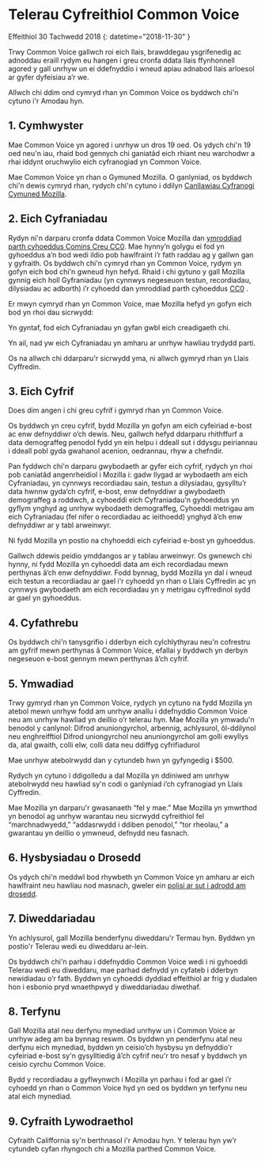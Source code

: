 # Telerau Cyfreithiol Common Voice 

Effeithiol 30 Tachwedd 2018 {: datetime="2018-11-30" }

Trwy Common Voice gallwch roi eich llais, brawddegau ysgrifenedig ac adnoddau eraill rydym eu hangen i greu cronfa ddata llais ffynhonnell agored y gall unrhyw un ei ddefnyddio i wneud apiau adnabod llais arloesol ar gyfer dyfeisiau a’r we.

Allwch chi ddim ond cymryd rhan yn Common Voice os byddwch chi'n cytuno i'r Amodau hyn. 

## 1. Cymhwyster
Mae Common Voice yn agored i unrhyw un dros 19 oed. Os ydych chi'n 19 oed neu'n iau, rhaid bod gennych chi ganiatâd eich rhiant neu warchodwr a rhai iddynt oruchwylio eich cyfranogiad yn Common Voice. 

Mae Common Voice yn rhan o Gymuned Mozilla. O ganlyniad, os byddwch chi'n dewis cymryd rhan, rydych chi'n cytuno i ddilyn [Canllawiau Cyfranogi Cymuned Mozilla](https://www.mozilla.org/en-US/about/governance/policies/participation/). 

## 2. Eich Cyfraniadau 
Rydyn ni'n darparu cronfa ddata Common Voice Mozilla dan [ymroddiad parth cyhoeddus Comins Creu CC0](https://creativecommons.org/publicdomain/zero/1.0/). Mae hynny’n golygu ei fod yn gyhoeddus a’n bod wedi ildio pob hawlfraint i’r fath raddau ag y gallwn gan y gyfraith. Os byddwch chi'n cymryd rhan yn Common Voice, rydym yn gofyn eich bod chi'n gwneud hyn hefyd. Rhaid i chi gytuno y gall Mozilla gynnig eich holl Gyfraniadau (yn cynnwys negeseuon testun, recordiadau, dilysiadau ac adborth) i’r cyhoedd dan ymroddiad parth cyhoeddus [CC0](https://creativecommons.org/publicdomain/zero/1.0/) . 

Er mwyn cymryd rhan yn Common Voice, mae Mozilla hefyd yn gofyn eich bod yn rhoi dau sicrwydd: 

Yn gyntaf, fod eich Cyfraniadau yn gyfan gwbl eich creadigaeth chi.

Yn ail, nad yw eich Cyfraniadau yn amharu ar unrhyw hawliau trydydd parti. 

Os na allwch chi ddarparu'r sicrwydd yma, ni allwch gymryd rhan yn Llais Cyffredin. 

## 3. Eich Cyfrif
Does dim angen i chi greu cyfrif i gymryd rhan yn Common Voice. 

Os byddwch yn creu cyfrif, bydd Mozilla yn gofyn am eich cyfeiriad e-bost ac enw defnyddiwr o’ch dewis. Neu, gallwch hefyd ddarparu rhithffurf a data demograffeg penodol fydd yn ein helpu i ddeall sut i ddysgu peiriannau i ddeall pobl gyda gwahanol acenion, oedrannau, rhyw a chefndir.

Pan fyddwch chi'n darparu gwybodaeth ar gyfer eich cyfrif, rydych yn rhoi pob caniatâd angenrheidiol i Mozilla i: 
gadw llygad ar wybodaeth am eich Cyfraniadau, yn cynnwys recordiadau sain, testun a dilysiadau, 
gysylltu’r data hwnnw gyda’ch cyfrif, e-bost, enw defnyddiwr a gwybodaeth demograffeg a roddwch, a
cyhoeddi eich Cyfraniadau'n gyhoeddus yn gyflym ynghyd ag unrhyw wybodaeth demograffeg,
Cyhoeddi metrigau am eich Cyfraniadau (fel nifer o recordiadau ac ieithoedd) ynghyd â’ch enw defnyddiwr ar y tabl arweinwyr.

Ni fydd Mozilla yn postio na chyhoeddi eich cyfeiriad e-bost yn gyhoeddus. 

Gallwch ddewis peidio ymddangos ar y tablau arweinwyr. Os gwnewch chi hynny, ni fydd Mozilla yn cyhoeddi data am eich recordiadau mewn perthynas â’ch enw defnyddiwr. Fodd bynnag, bydd Mozilla yn dal i wneud eich testun a recordiadau ar gael i'r cyhoedd yn rhan o Llais Cyffredin ac yn cynnwys gwybodaeth am eich recordiadau yn y metrigau cyffredinol sydd ar gael yn gyhoeddus.

## 4. Cyfathrebu
Os byddwch chi'n tanysgrifio i dderbyn eich cylchlythyrau neu'n cofrestru am gyfrif mewn perthynas â Common Voice, efallai y byddwch yn derbyn negeseuon e-bost gennym mewn perthynas â’ch cyfrif. 

## 5. Ymwadiad

Trwy gymryd rhan yn Common Voice, rydych yn cytuno na fydd Mozilla yn atebol mewn unrhyw fodd am unrhyw anallu i ddefnyddio Common Voice neu am unrhyw hawliad yn deillio o’r telerau hyn. Mae Mozilla yn ymwadu'n benodol y canlynol:
Difrod anuniongyrchol, arbennig, achlysurol, ôl-ddilynol neu enghreifftiol
Difrod uniongyrchol neu anuniongyrchol am golli ewyllys da, atal gwaith, colli elw, colli data neu ddiffyg cyfrifiadurol

Mae unrhyw atebolrwydd dan y cytundeb hwn yn gyfyngedig i $500. 

Rydych yn cytuno i ddigolledu a dal Mozilla yn ddiniwed am unrhyw atebolrwydd neu hawliad sy'n codi o ganlyniad i’ch cyfranogiad yn Llais Cyffredin. 

Mae Mozilla yn darparu'r gwasanaeth “fel y mae.” Mae Mozilla yn ymwrthod yn benodol ag unrhyw warantau neu sicrwydd cyfreithiol fel “marchnadwyedd,” “addasrwydd i ddiben penodol,” “tor rheolau,” a gwarantau yn deillio o ymwneud, defnydd neu fasnach. 

## 6. Hysbysiadau o Drosedd
Os ydych chi'n meddwl bod rhywbeth yn Common Voice yn amharu ar eich hawlfraint neu hawliau nod masnach, gweler ein [polisi ar sut i adrodd am drosedd](https://www.mozilla.org/about/legal/report-infringement/).

## 7. Diweddariadau 
Yn achlysurol, gall Mozilla benderfynu diweddaru'r Termau hyn. Byddwn yn postio'r Telerau wedi eu diweddaru ar-lein. 

Os byddwch chi'n parhau i ddefnyddio Common Voice wedi i ni gyhoeddi Telerau wedi eu diweddaru, mae parhad defnydd yn cyfateb i dderbyn newidiadau o’r fath. Byddwn yn cyhoeddi dyddiad effeithiol ar frig y dudalen hon i esbonio pryd wnaethpwyd y diweddariadau diwethaf. 

## 8. Terfynu 
Gall Mozilla atal neu derfynu mynediad unrhyw un i Common Voice ar unrhyw adeg am ba bynnag reswm. Os byddwn yn penderfynu atal neu derfynu eich mynediad, byddwn yn ceisio’ch hysbysu yn defnyddio'r cyfeiriad e-bost sy'n gysylltiedig â’ch cyfrif neu'r tro nesaf y byddwch yn ceisio cyrchu Common Voice. 

Bydd y recordiadau a gyflwynwch i Mozilla yn parhau i fod ar gael i’r cyhoedd yn rhan o Common Voice hyd yn oed os byddwn yn terfynu neu atal eich mynediad. 

## 9. Cyfraith Lywodraethol
Cyfraith Califfornia sy'n berthnasol i'r Amodau hyn. Y telerau hyn yw’r cytundeb cyfan rhyngoch chi a Mozilla parthed Common Voice.
